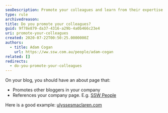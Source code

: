 ```yaml
---
seoDescription: Promote your colleagues and learn from their expertise at [SSW People](https -//www.ssw.com.au/people/)!
type: rule
archivedreason:
title: Do you promote your colleagues?
guid: 9f78e879-da37-4316-a29b-4a0b466c23e4
uri: promote-your-colleagues
created: 2020-07-22T00:50:25.0000000Z
authors:
  - title: Adam Cogan
    url: https://ww.ssw.com.au/people/adam-cogan
related: []
redirects:
  - do-you-promote-your-colleagues
---
```


On your blog, you should have an about page that:

<!--endintro-->

- Promotes other bloggers in your company
- References your company page. E.g. [SSW People](https://www.ssw.com.au/people/)

Here is a good example: [ulyssesmaclaren.com](https://ulyssesmaclaren.com)
